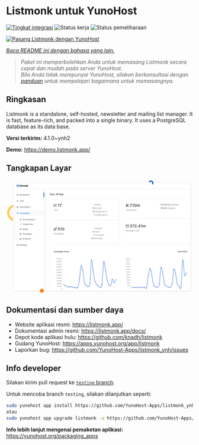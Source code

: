 <!--
N.B.: README ini dibuat secara otomatis oleh <https://github.com/YunoHost/apps/tree/master/tools/readme_generator>
Ini TIDAK boleh diedit dengan tangan.
-->

# Listmonk untuk YunoHost

[![Tingkat integrasi](https://dash.yunohost.org/integration/listmonk.svg)](https://ci-apps.yunohost.org/ci/apps/listmonk/) ![Status kerja](https://ci-apps.yunohost.org/ci/badges/listmonk.status.svg) ![Status pemeliharaan](https://ci-apps.yunohost.org/ci/badges/listmonk.maintain.svg)

[![Pasang Listmonk dengan YunoHost](https://install-app.yunohost.org/install-with-yunohost.svg)](https://install-app.yunohost.org/?app=listmonk)

*[Baca README ini dengan bahasa yang lain.](./ALL_README.md)*

> *Paket ini memperbolehkan Anda untuk memasang Listmonk secara cepat dan mudah pada server YunoHost.*  
> *Bila Anda tidak mempunyai YunoHost, silakan berkonsultasi dengan [panduan](https://yunohost.org/install) untuk mempelajari bagaimana untuk memasangnya.*

## Ringkasan

Listmonk is a standalone, self-hosted, newsletter and mailing list manager. It is fast, feature-rich, and packed into a single binary. It uses a PostgreSQL database as its data base.


**Versi terkirim:** 4.1.0~ynh2

**Demo:** <https://demo.listmonk.app/>

## Tangkapan Layar

![Tangkapan Layar pada Listmonk](./doc/screenshots/screenshot.png)

## Dokumentasi dan sumber daya

- Website aplikasi resmi: <https://listmonk.app/>
- Dokumentasi admin resmi: <https://listmonk.app/docs/>
- Depot kode aplikasi hulu: <https://github.com/knadh/listmonk>
- Gudang YunoHost: <https://apps.yunohost.org/app/listmonk>
- Laporkan bug: <https://github.com/YunoHost-Apps/listmonk_ynh/issues>

## Info developer

Silakan kirim pull request ke [`testing` branch](https://github.com/YunoHost-Apps/listmonk_ynh/tree/testing).

Untuk mencoba branch `testing`, silakan dilanjutkan seperti:

```bash
sudo yunohost app install https://github.com/YunoHost-Apps/listmonk_ynh/tree/testing --debug
atau
sudo yunohost app upgrade listmonk -u https://github.com/YunoHost-Apps/listmonk_ynh/tree/testing --debug
```

**Info lebih lanjut mengenai pemaketan aplikasi:** <https://yunohost.org/packaging_apps>
